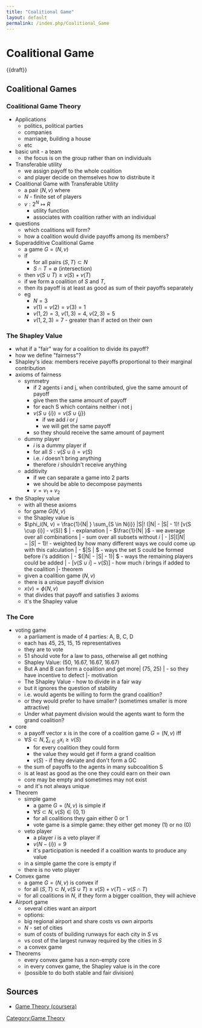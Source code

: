 ```yaml
---
title: "Coalitional Game"
layout: default
permalink: /index.php/Coalitional_Game
---
```


# Coalitional Game

{{draft}}

## Coalitional Games

### Coalitional Game Theory
- Applications
  - politics, political parties
  - companies
  - marriage, building a house
  - etc
- basic unit - a team
  - the focus is on the group rather than on individuals
- Transferable utility
  - we assign payoff to the whole coalition
  - and player decide on themselves how to distribute it
- Coalitional Game with Transferable Utility
  - a pair $(N, v)$ where
  - $N$ - finite set of players
  - $v: 2^N \mapsto R$
    - utility function
    - associates with coalition rather with an individual
- questions
  - which coalitions will form?
  - how a coalition would divide payoffs among its members?
- Superadditive Coalitional Game
  - a game $G = (N, v)$
  - if
    - for all pairs $(S, T) \subset N$
    - $S \cap T = \emptyset$ (intersection) 
  - then $v(S \cup T) \geqslant v(S) + v(T)$
  - if we form a coalition of $S$ and $T$,
  - then its payoff is at least as good as sum of their payoffs separately
  - eg
    - $N = 3$
    - $v(1) = v(2) = v(3) = 1$
    - $v(1, 2) = 3$, $v(1, 3) = 4$, $v(2, 3) = 5$
    - $v(1, 2, 3) = 7$ - greater than if acted on their own

### The Shapley Value
- what if a "fair" way for a coalition to divide its payoff?
- how we define "fairness"?
- Shapley's idea: members receive payoffs proportional to their marginal contribution
- axioms of fairness
  - symmetry
    - if 2 agents i and j, when contributed, give the same amount of payoff
    - give them the same amount of payoff
    - for each S which contains neither i not j
    - $v(S \cup \{i\}) = v(S \cup \{j\})$
      - if we add $i$ or $j$
      - we will get the same payoff
    - so they should receive the same amount of payment
  - dummy player
    - $i$ is a dummy player if
    - for all $S: v(S \cup {i}) = v(S)$
    - i.e. $i$ doesn't bring anything
    - therefore $i$ shouldn't receive anything
  - additivity
    - if we can separate a game into 2 parts
    - we should be able to decompose payments  
    - $v = v_1 + v_2$
- the Shapley value
  - with all these axioms
  - for game $G(N, v)$
  - the Shapley value is
  - $\phi_i(N, v) = \frac{1}{N|  } \sum_{S \in N\{i}} |S|! (|N| - |S| - 1)! [v(S \cup {i}] - v(S)] $ |  - explanation |    - $\frac{1}{N|  }$ - we average over all combinations |    - sum over all subsets without $i$ |    - $| S |   (|N| - |S| - 1)!$ - weighted by how many different ways we could come up with this calculation |      - $|S |  $ - ways the set S could be formed before i's addition |      - $(|N| - |S| - 1)| $ - ways the remaining players could be added |    - $[v(S \cup {i}] - v(S)]$  - how much $i$ brings if added to the coalition |- theorem
  - given a coalition game $(N, v)$
  - there is a unique payoff division
  - $x(v) = \phi(N, v)$
  - that divides that payoff and satisfies 3 axioms
  - it's the Shapley value

### The Core
- voting game
  - a parliament is made of 4 parties: A, B, C, D
  - each has 45, 25, 15, 15 representatives
  - they are to vote
  - 51 should vote for a law to pass, otherwise all get nothing
  - Shapley Value: (50, 16.67, 16.67, 16.67)
  - But A and B can form a coalition and get more|   (75, 25) |  - so they have incentive to defect |- motivation
  - The Shapley Value - how to divide in a fair way
  - but it ignores the question of stability
  - i.e. would agents be willing to form the grand coalition?
  - or they would prefer to have smaller? (sometimes smaller is more attractive)
  - Under what payment division would the agents want to form the grand coalition?
- core
  - a payoff vector x is in the core of a coalition game $G = (N, v)$ iff
  - $\forall S \subset N, \sum_{i \in S} x_i \geqslant v(S)$
    - for every coalition they could form
    - the value they would get if form a grand coalition
    - $v(S)$ - if they deviate and don't form a GC
  - the sum of payoffs to the agents in many subcoalition S
  - is at least as good as the one they could earn on their own
  - core may be empty and sometimes may not exist
  - and it's not always unique
- Theorem
  - simple game
    - a game $G = (N, v)$ is simple if
    - $\forall S \subset N, v(S) \in \{0, 1\}$
    - for all coalitions they gain either 0 or 1
    - vote game is a simple game: they either get money (1) or no (0)
  - veto player
    - a player $i$ is a veto player if 
    - $v(N - \{i\}) = 9$
    - it's participation is needed if a coalition wants to produce any value
  - in a simple game the core is empty if
  - there is no veto player
- Convex game
  - a game $G=(N, v)$ is convex if
  - for all $(S, T) \subset N, v(S \cup T) \geqslant v(S) + v(T) - v(S \cap T)$
  - for all coalitions in $N$, if they form a bigger coalition, they will achieve
- Airport game
  - several cities want an airport
  - options: 
  - big regional airport and share costs vs own airports
  - $N$ - set of cities
  - sum of costs of building runways for each city in $S$ vs
  - vs cost of the largest runway required by the cities in $S$
  - a convex game
- Theorems
  - every convex game has a non-empty core
  - in every convex game, the Shapley value is in the core
  - (possible to do both stable and fair division)


## Sources
- [Game Theory (coursera)](Game_Theory_(coursera))

[Category:Game Theory](Category_Game_Theory)